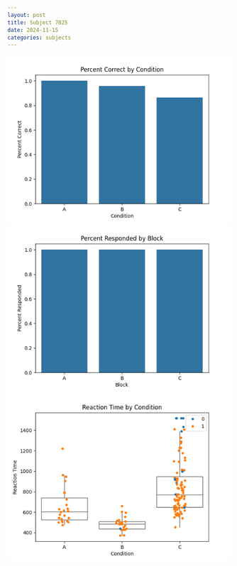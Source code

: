 ```yaml
---
layout: post
title: Subject 7025
date: 2024-11-15
categories: subjects
---
```


![](data/7025/run-9/7025_ATS_percent_correct.png)
![](data/7025/run-9/7025_ATS_percent_responded.png)
![](data/7025/run-9/7025_ATS_rt.png)
